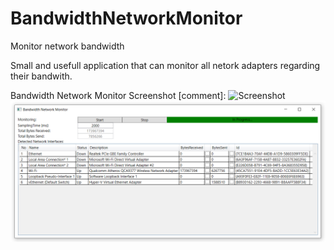 # BandwidthNetworkMonitor
Monitor network bandwidth

Small and usefull application that can monitor all netork adapters regarding their bandwith.

Bandwidth Network Monitor Screenshot
[comment]: ![Screenshot](file://Media/BandwidthNetworkMonitor.PNG)
![Screenshot](Media/BandwidthNetworkMonitor.PNG)
